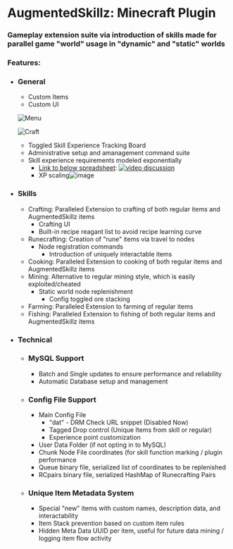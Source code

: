 # AugmentedSkillz: Minecraft Plugin

### Gameplay extension suite via introduction of skills made for parallel game "world" usage in "dynamic" and "static" worlds

### Features:
- ### General
  - Custom Items
  - Custom UI
  
  ![Menu](https://i.imgur.com/BOguNya.gif)
  
  ![Craft](https://i.imgur.com/ukaACIt.gif)
  - Toggled Skill Experience Tracking Board
  - Administrative setup and amanagement command suite 
  - Skill experience requirements modeled exponentially 
    - [Link to below spreadsheet](https://docs.google.com/spreadsheets/d/15sccwq58ixYbp73EeotfpHGVj1Y-4rtTbugURanK3iM/edit#gid=1884957078): [![video discussion](https://i.imgur.com/Pfwcnx5.png)](https://docs.google.com/spreadsheets/d/15sccwq58ixYbp73EeotfpHGVj1Y-4rtTbugURanK3iM/edit#gid=1884957078)
    - XP scaling![image](https://i.imgur.com/HOHBYYR.png)
    
- ### Skills
  - Crafting: Paralleled Extension to crafting of both regular items and AugmentedSkillz items
    - Crafting UI
    - Built-in recipe reagant list to avoid recipe learning curve
  -  Runecrafting: Creation of "rune" items via travel to nodes
      - Node registration commands
	    - Introduction of uniquely interactable items
  -  Cooking: Paralleled Extension to cooking of both regular items and AugmentedSkillz items
  -  Mining: Alternative to regular mining style, which is easily exploited/cheated
      - Static world node replenishment
	    - Config toggled ore stacking
  -  Farming: Paralleled Extension to farming of regular items
  -  Fishing: Paralleled Extension to fishing of both regular items and AugmentedSkillz items
- ### Technical
  - ### MySQL Support
    - Batch and Single updates to ensure performance and reliability
    - Automatic Database setup and management
  - ### Config File Support
    - Main Config File
      - "dat" - DRM Check URL snippet (Disabled Now)
      - Tagged Drop control (Unique Items from skill or regular)
      - Experience point customization
    - User Data Folder (if not opting in to MySQL)
    - Chunk Node File coordinates (for skill function marking / plugin performance
    - Queue binary file, serialized list of coordinates to be replenished
    - RCpairs binary file, serialized HashMap of Runecrafting Pairs
  - ### Unique Item Metadata System
    - Special "new" items with custom names, description data, and interactability 
    - Item Stack prevention based on custom item rules
    - Hidden Meta Data UUID per item, useful for future data mining / logging item flow activity

